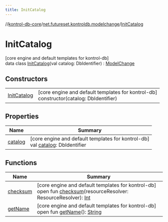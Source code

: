 ```yaml
---
title: InitCatalog
---
```

//[kontrol-db-core](../../../index.html)/[net.futureset.kontroldb.modelchange](../index.html)/[InitCatalog](index.html)



# InitCatalog



[core engine and default templates for kontrol-db]\
data class [InitCatalog](index.html)(val catalog: DbIdentifier) : [ModelChange](../-model-change/index.html)



## Constructors


| | |
|---|---|
| [InitCatalog](-init-catalog.html) | [core engine and default templates for kontrol-db]<br>constructor(catalog: DbIdentifier) |


## Properties


| Name | Summary |
|---|---|
| [catalog](catalog.html) | [core engine and default templates for kontrol-db]<br>val [catalog](catalog.html): DbIdentifier |


## Functions


| Name | Summary |
|---|---|
| [checksum](../-model-change/checksum.html) | [core engine and default templates for kontrol-db]<br>open fun [checksum](../-model-change/checksum.html)(resourceResolver: ResourceResolver): [Int](https://kotlinlang.org/api/latest/jvm/stdlib/kotlin/-int/index.html) |
| [getName](../-model-change/get-name.html) | [core engine and default templates for kontrol-db]<br>open fun [getName](../-model-change/get-name.html)(): [String](https://kotlinlang.org/api/latest/jvm/stdlib/kotlin/-string/index.html) |


